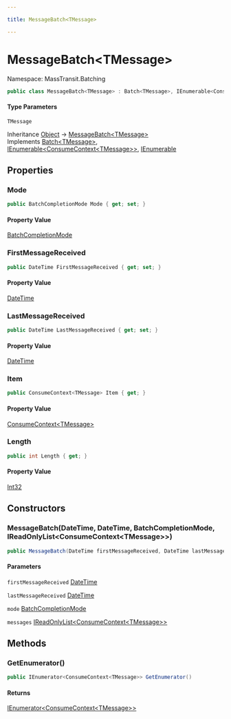 ```yaml
---

title: MessageBatch<TMessage>

---
```


# MessageBatch\<TMessage\>

Namespace: MassTransit.Batching

```csharp
public class MessageBatch<TMessage> : Batch<TMessage>, IEnumerable<ConsumeContext<TMessage>>, IEnumerable
```

#### Type Parameters

`TMessage`<br/>

Inheritance [Object](https://learn.microsoft.com/en-us/dotnet/api/system.object) → [MessageBatch\<TMessage\>](../masstransit-batching/messagebatch-1)<br/>
Implements [Batch\<TMessage\>](../../masstransit-abstractions/masstransit/batch-1), [IEnumerable\<ConsumeContext\<TMessage\>\>](https://learn.microsoft.com/en-us/dotnet/api/system.collections.generic.ienumerable-1), [IEnumerable](https://learn.microsoft.com/en-us/dotnet/api/system.collections.ienumerable)

## Properties

### **Mode**

```csharp
public BatchCompletionMode Mode { get; set; }
```

#### Property Value

[BatchCompletionMode](../../masstransit-abstractions/masstransit/batchcompletionmode)<br/>

### **FirstMessageReceived**

```csharp
public DateTime FirstMessageReceived { get; set; }
```

#### Property Value

[DateTime](https://learn.microsoft.com/en-us/dotnet/api/system.datetime)<br/>

### **LastMessageReceived**

```csharp
public DateTime LastMessageReceived { get; set; }
```

#### Property Value

[DateTime](https://learn.microsoft.com/en-us/dotnet/api/system.datetime)<br/>

### **Item**

```csharp
public ConsumeContext<TMessage> Item { get; }
```

#### Property Value

[ConsumeContext\<TMessage\>](../../masstransit-abstractions/masstransit/consumecontext-1)<br/>

### **Length**

```csharp
public int Length { get; }
```

#### Property Value

[Int32](https://learn.microsoft.com/en-us/dotnet/api/system.int32)<br/>

## Constructors

### **MessageBatch(DateTime, DateTime, BatchCompletionMode, IReadOnlyList\<ConsumeContext\<TMessage\>\>)**

```csharp
public MessageBatch(DateTime firstMessageReceived, DateTime lastMessageReceived, BatchCompletionMode mode, IReadOnlyList<ConsumeContext<TMessage>> messages)
```

#### Parameters

`firstMessageReceived` [DateTime](https://learn.microsoft.com/en-us/dotnet/api/system.datetime)<br/>

`lastMessageReceived` [DateTime](https://learn.microsoft.com/en-us/dotnet/api/system.datetime)<br/>

`mode` [BatchCompletionMode](../../masstransit-abstractions/masstransit/batchcompletionmode)<br/>

`messages` [IReadOnlyList\<ConsumeContext\<TMessage\>\>](https://learn.microsoft.com/en-us/dotnet/api/system.collections.generic.ireadonlylist-1)<br/>

## Methods

### **GetEnumerator()**

```csharp
public IEnumerator<ConsumeContext<TMessage>> GetEnumerator()
```

#### Returns

[IEnumerator\<ConsumeContext\<TMessage\>\>](https://learn.microsoft.com/en-us/dotnet/api/system.collections.generic.ienumerator-1)<br/>
